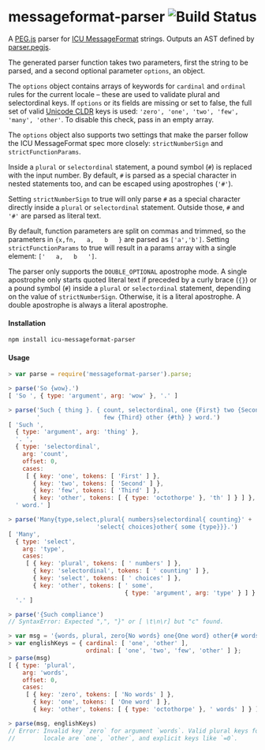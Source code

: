 # messageformat-parser  <a href="http://travis-ci.org/nkovacs/icu-messageformat-parser"><img align="right" alt="Build Status" src="https://secure.travis-ci.org/nkovacs/icu-messageformat-parser.png"></a>

A [PEG.js] parser for [ICU MessageFormat] strings.
Outputs an AST defined by [parser.pegjs].

The generated parser function takes two parameters, first the string to be
parsed, and a second optional parameter `options`, an object.

The `options` object contains arrays
of keywords for `cardinal` and `ordinal` rules for the current locale – these
are used to validate plural and selectordinal keys. If `options` or its fields
are missing or set to false, the full set of valid [Unicode CLDR] keys is used:
`'zero', 'one', 'two', 'few', 'many', 'other'`. To disable this check, pass in
an empty array.

The `options` object also supports two settings that make the parser
follow the ICU MessageFormat spec more closely: `strictNumberSign` and `strictFunctionParams`.

Inside a `plural` or `selectordinal` statement, a pound symbol (`#`) is replaced
with the input number. By default, `#` is parsed as a special character
in nested statements too, and can be escaped using apostrophes (`'#'`).

Setting `strictNumberSign` to true will only parse `#` as a special character
directly inside a `plural` or `selectordinal` statement.
Outside those, `#` and `'#'` are parsed as literal text.

By default, function parameters are split on commas and trimmed,
so the parameters in `{x,fn,   a,   b   }` are parsed as `['a','b']`.
Setting `strictFunctionParams` to true will result in a params array
with a single element: `['   a,   b   ']`.

The parser only supports the `DOUBLE_OPTIONAL` apostrophe mode.
A single apostrophe only starts quoted literal text if preceded
by a curly brace (`{}`) or a pound symbol (`#`) inside a
`plural` or `selectordinal` statement, depending on the value of `strictNumberSign`.
Otherwise, it is a literal apostrophe. A double apostrophe is always
a literal apostrophe.

[ICU MessageFormat]: https://messageformat.github.io/guide/
[messageformat.js]: https://messageformat.github.io/
[parser.pegjs]: ./parser.pegjs
[PEG.js]: http://pegjs.org/
[Unicode CLDR]: http://cldr.unicode.org/index/cldr-spec/plural-rules


#### Installation

```sh
npm install icu-messageformat-parser
```


#### Usage

```js
> var parse = require('messageformat-parser').parse;

> parse('So {wow}.')
[ 'So ', { type: 'argument', arg: 'wow' }, '.' ]

> parse('Such { thing }. { count, selectordinal, one {First} two {Second}' +
        '                  few {Third} other {#th} } word.')
[ 'Such ',
  { type: 'argument', arg: 'thing' },
  '. ',
  { type: 'selectordinal',
    arg: 'count',
    offset: 0,
    cases:
     [ { key: 'one', tokens: [ 'First' ] },
       { key: 'two', tokens: [ 'Second' ] },
       { key: 'few', tokens: [ 'Third' ] },
       { key: 'other', tokens: [ { type: 'octothorpe' }, 'th' ] } ] },
  ' word.' ]

> parse('Many{type,select,plural{ numbers}selectordinal{ counting}' +
                         'select{ choices}other{ some {type}}}.')
[ 'Many',
  { type: 'select',
    arg: 'type',
    cases:
     [ { key: 'plural', tokens: [ ' numbers' ] },
       { key: 'selectordinal', tokens: [ ' counting' ] },
       { key: 'select', tokens: [ ' choices' ] },
       { key: 'other', tokens: [ ' some',
                                 { type: 'argument', arg: 'type' } ] } ] },
  '.' ]

> parse('{Such compliance')
// SyntaxError: Expected ",", "}" or [ \t\n\r] but "c" found.

> var msg = '{words, plural, zero{No words} one{One word} other{# words}}';
> var englishKeys = { cardinal: [ 'one', 'other' ],
                      ordinal: [ 'one', 'two', 'few', 'other' ] };
> parse(msg)
[ { type: 'plural',
    arg: 'words',
    offset: 0,
    cases:
     [ { key: 'zero', tokens: [ 'No words' ] },
       { key: 'one', tokens: [ 'One word' ] },
       { key: 'other', tokens: [ { type: 'octothorpe' }, ' words' ] } ] } ]

> parse(msg, englishKeys)
// Error: Invalid key `zero` for argument `words`. Valid plural keys for this
//        locale are `one`, `other`, and explicit keys like `=0`.
```
